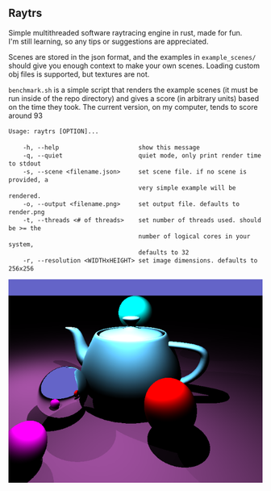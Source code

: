 Raytrs
---
Simple multithreaded software raytracing engine in rust, made for fun.<br>
I'm still learning, so any tips or suggestions are appreciated.<br>

Scenes are stored in the json format,
and the examples in `example_scenes/` should give you enough context to make your own scenes.
Loading custom obj files is supported, but textures are not.

`benchmark.sh` is a simple script that renders the example scenes
(it must be run inside of the repo directory) and gives a score (in arbitrary units)
based on the time they took.
The current version, on my computer, tends to score around 93

	Usage: raytrs [OPTION]...

		-h, --help                      show this message
		-q, --quiet                     quiet mode, only print render time to stdout
		-s, --scene <filename.json>     set scene file. if no scene is provided, a
                                    	very simple example will be rendered.
		-o, --output <filename.png>     set output file. defaults to render.png
		-t, --threads <# of threads>    set number of threads used. should be >= the
                                        number of logical cores in your system,
										defaults to 32
		-r, --resolution <WIDTHxHEIGHT> set image dimensions. defaults to 256x256


![spheres, shading, reflections, obj importing, shadows and multiple light sources](demo.png "demo image")

